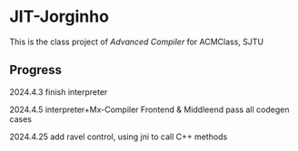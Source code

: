 # JIT-Jorginho

This is the class project of *Advanced Compiler* for ACMClass, SJTU

## Progress

2024.4.3 finish interpreter

2024.4.5 interpreter+Mx-Compiler Frontend & Middleend pass all codegen cases

2024.4.25 add ravel control, using jni to call C++ methods